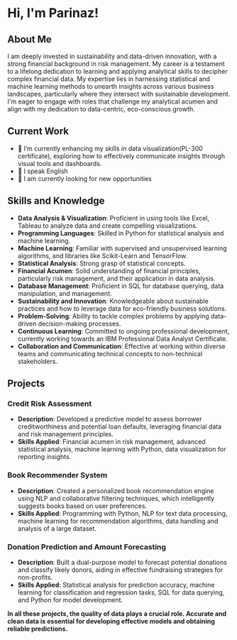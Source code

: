 # Hi, I'm Parinaz!

## About Me
I am deeply invested in sustainability and data-driven innovation, with a strong financial background in risk management. My career is a testament to a lifelong dedication to learning and applying analytical skills to decipher complex financial data.
My expertise lies in harnessing statistical and machine learning methods to unearth insights across various business landscapes, particularly where they intersect with sustainable development. I'm eager to engage with roles that challenge my analytical acumen and align with my dedication to data-centric, eco-conscious growth.

## Current Work
- 🔭 I’m currently enhancing my skills in data visualization(PL-300 certificate), exploring how to effectively communicate insights through visual tools and dashboards.
- 💬 I speak English
- 📌 I am currently looking for new opportunities

## Skills and Knowledge

- **Data Analysis & Visualization**: Proficient in using tools like Excel, Tableau to analyze data and create compelling visualizations.
- **Programming Languages**: Skilled in Python for statistical analysis and machine learning.
- **Machine Learning**: Familiar with supervised and unsupervised learning algorithms, and libraries like Scikit-Learn and TensorFlow.
- **Statistical Analysis**: Strong grasp of statistical concepts.
- **Financial Acumen**: Solid understanding of financial principles, particularly risk management, and their application in data analysis.
- **Database Management**: Proficient in SQL for database querying, data manipulation, and management.
- **Sustainability and Innovation**: Knowledgeable about sustainable practices and how to leverage data for eco-friendly business solutions.
- **Problem-Solving**: Ability to tackle complex problems by applying data-driven decision-making processes.
- **Continuous Learning**: Committed to ongoing professional development, currently working towards an IBM Professional Data Analyst Certificate.
- **Collaboration and Communication**: Effective at working within diverse teams and communicating technical concepts to non-technical stakeholders.


## Projects

### Credit Risk Assessment 
- **Description**: Developed a predictive model to assess borrower creditworthiness and potential loan defaults, leveraging financial data and risk management principles.
- **Skills Applied**: Financial acumen in risk management, advanced statistical analysis, machine learning with Python, data visualization for reporting insights.

### Book Recommender System
- **Description**: Created a personalized book recommendation engine using NLP and collaborative filtering techniques, which intelligently suggests books based on user preferences.
- **Skills Applied**: Programming with Python, NLP for text data processing, machine learning for recommendation algorithms, data handling and analysis of a large dataset.

### Donation Prediction and Amount Forecasting
- **Description**: Built a dual-purpose model to forecast potential donations and classify likely donors, aiding in effective fundraising strategies for non-profits.
- **Skills Applied**: Statistical analysis for prediction accuracy, machine learning for classification and regression tasks, SQL for data querying, and Python for model development.

**In all these projects, the quality of data plays a crucial role. Accurate and clean data is essential for developing effective models and obtaining reliable predictions.**



